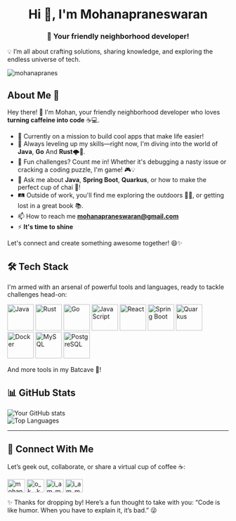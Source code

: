 <h1 align="center">Hi 👋, I'm Mohanapraneswaran</h1> 
<h3 align="center">🚀 Your friendly neighborhood developer! </h3>

💡 I’m all about crafting solutions, sharing knowledge, and exploring the endless universe of tech.  

<p align="left"> <img src="https://komarev.com/ghpvc/?username=mohanapranes&label=Profile%20views&color=0e75b6&style=flat" alt="mohanapranes" /> </p>

## About Me 🌟  

Hey there! 🙌 I'm Mohan, your friendly neighborhood developer who loves **turning caffeine into code** ☕💻.  
- 🔭 Currently on a mission to build cool apps that make life easier!  
- 🌱 Always leveling up my skills—right now, I'm diving into the world of **Java**, **Go** And **Rust**🌩️🚀.  
- 🎯 Fun challenges? Count me in! Whether it's debugging a nasty issue or cracking a coding puzzle, I'm game! 🎮💡  
- 💬 Ask me about **Java**, **Spring Boot**, **Quarkus**, or how to make the perfect cup of chai 🍵!  
- 🛤️ Outside of work, you'll find me exploring the outdoors 🚴‍♂️, or getting lost in a great book 📚.  
- 📫 How to reach me **mohanapraneswaran@gmail.com**
- ⚡ **It's time to shine**

Let's connect and create something awesome together! 😄✨


## 🛠️ Tech Stack  

I'm armed with an arsenal of powerful tools and languages, ready to tackle challenges head-on:  

<p>
  <img src="https://cdn.jsdelivr.net/gh/devicons/devicon/icons/java/java-original.svg" title="Java" alt="Java" width="60" height="60" />
  <img src="https://img.icons8.com/external-tal-revivo-shadow-tal-revivo/96/000000/external-rust-is-a-multi-paradigm-system-programming-language-logo-shadow-tal-revivo.png" title="Rust" alt="Rust" width="60" height="60" />
  <img src="https://cdn.jsdelivr.net/gh/devicons/devicon/icons/go/go-original.svg" title="Go" alt="Go" width="60" height="60" />
  <img src="https://cdn.jsdelivr.net/gh/devicons/devicon/icons/javascript/javascript-plain.svg" title="JavaScript" alt="JavaScript" width="60" height="60" />
  <img src="https://cdn.jsdelivr.net/gh/devicons/devicon/icons/react/react-original-wordmark.svg" title="Go" alt="React" width="React" height="60" />
  <img src="https://cdn.jsdelivr.net/gh/devicons/devicon/icons/spring/spring-original.svg" title="Spring Boot" alt="Spring Boot" width="60" height="60" />
  <img src="https://cdn.jsdelivr.net/gh/devicons/devicon/icons/quarkus/quarkus-original.svg" title="Quarkus" alt="Quarkus" width="60" height="60" />
  <img src="https://cdn.jsdelivr.net/gh/devicons/devicon/icons/docker/docker-original.svg" title="Docker" alt="Docker" width="60" height="60" />
  <img src="https://cdn.jsdelivr.net/gh/devicons/devicon/icons/mysql/mysql-original.svg" title="MySQL" alt="MySQL" width="60" height="60" />
  <img src="https://cdn.jsdelivr.net/gh/devicons/devicon/icons/postgresql/postgresql-original.svg" title="PostgreSQL" alt="PostgreSQL" width="60" height="60" />

</p>

And more tools in my Batcave 🦇! 

## 📊 GitHub Stats  

![Your GitHub stats](https://github-readme-stats.vercel.app/api?username=mohanapranes&show_icons=true&theme=tokyonight)  
![Top Languages](https://github-readme-stats.vercel.app/api/top-langs/?username=mohanapranes&exclude_repo=flower-lens,RandomForestJulia&hide=html&layout=compact&theme=radical)

---


## 🤝 Connect With Me  

Let’s geek out, collaborate, or share a virtual cup of coffee ☕: 
<p align="left">
<a href="https://linkedin.com/in/mohanapranes/" target="blank"><img align="center" src="https://upload.wikimedia.org/wikipedia/commons/c/ca/LinkedIn_logo_initials.png" alt="mohanapranes/" height="30" width="40" /></a>
<a href="https://instagram.com/o_k__k_a_n_m_a_n_i" target="blank"><img align="center" src="https://assets.stickpng.com/images/580b57fcd9996e24bc43c521.png" alt="o_k__k_a_n_m_a_n_i" height="30" width="40" /></a>
<a href="https://www.codechef.com/users/i_am_mpw" target="blank"><img align="center" src="https://cdn.codechef.com/sites/default/files/uploads/pictures/811b20a47eac52b10c90ab82e0628e21.png" alt="i_am_mpw" height="30" width="40" /></a>
<a href="https://leetcode.com/i_am_mpw/" target="blank"><img align="center" src="https://upload.wikimedia.org/wikipedia/commons/1/19/LeetCode_logo_black.png" alt="i_am_mpw" height="30" width="40" /></a>
</p>

✨ Thanks for dropping by! Here’s a fun thought to take with you: “Code is like humor. When you have to explain it, it’s bad.” 😜  
